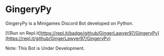 # GingeryPy

GingeryPy is a Minigames Discord Bot developed on Python.

[![Run on Repl.it]https://repl.it/badge/github/GingerLawyer97/GingeryPy](https://repl.it/github/GingerLawyer97/GingeryPy)

Note: This Bot is Under Development.